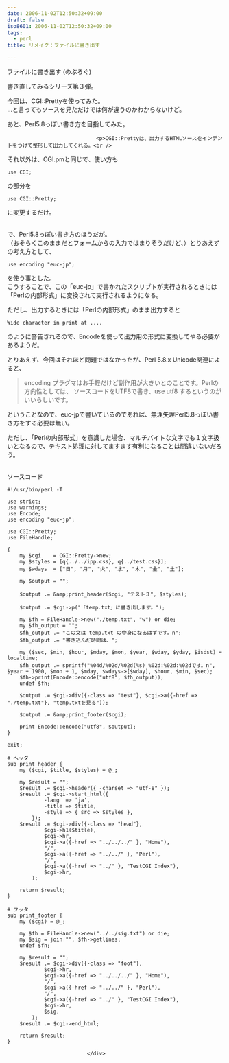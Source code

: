 ```yaml
---
date: 2006-11-02T12:50:32+09:00
draft: false
iso8601: 2006-11-02T12:50:32+09:00
tags:
  - perl
title: リメイク：ファイルに書き出す

---
```


<div class="entry-body">
                                 <p>ファイルに書き出す (のぶろぐ)</p>

<p>書き直してみるシリーズ第３弾。</p>

<p>今回は、CGI::Prettyを使ってみた。<br />
…と言ってもソースを見ただけでは何が違うのかわからないけど。</p>

<p>あと、Perl5.8っぽい書き方を目指してみた。<br /></p>
                              
                                 <p>CGI::Prettyは、出力するHTMLソースをインデントをつけて整形して出力してくれる。<br />
それ以外は、CGI.pmと同じで、使い方も</p>

```text
use CGI;
```

<p>の部分を</p>

```text
use CGI::Pretty;
```

<p>に変更するだけ。</p>

<p><br />
で、Perl5.8っぽい書き方のほうだが。<br />
（おそらくこのままだとフォームからの入力ではまりそうだけど、）とりあえずの考え方として、</p>

```text
use encoding "euc-jp";
```

<p>を使う事とした。<br />
こうすることで、この「euc-jp」で書かれたスクリプトが実行されるときには「Perlの内部形式」に変換されて実行されるようになる。</p>

<p>ただし、出力するときには「Perlの内部形式」のまま出力すると</p>

```text
Wide character in print at ....
```

<p>のように警告されるので、Encodeを使って出力用の形式に変換してやる必要があるようだ。</p>

<p>とりあえず、今回はそれほど問題ではなかったが、Perl 5.8.x Unicode関連によると、</p>

<blockquote>encoding プラグマはお手軽だけど副作用が大きいとのことです。Perlの方向性としては、 ソースコードをUTF8で書き、use utf8 するというのがいいらしいです。 </blockquote>

<p>ということなので、euc-jpで書いているのであれば、無理矢理Perl5.8っぽい書き方をする必要は無い。</p>

<p>ただし、「Perlの内部形式」を意識した場合、マルチバイトな文字でも１文字扱いとなるので、テキスト処理に対してますます有利になることは間違いないだろう。</p>

<p><br />
ソースコード</p>

```text
#!/usr/bin/perl -T

use strict;
use warnings;
use Encode;
use encoding "euc-jp";

use CGI::Pretty;
use FileHandle;

{
    my $cgi    = CGI::Pretty->new;
    my $styles = [q{../../ipp.css}, q{../test.css}];
    my $wdays  = ["日", "月", "火", "水", "木", "金", "土"];

    my $output = "";

    $output .= &amp;print_header($cgi, "テスト３", $styles);

    $output .= $cgi->p("「temp.txt」に書き出します。");

    my $fh = FileHandle->new("./temp.txt", "w") or die;
    my $fh_output = "";
    $fh_output .= "この文は temp.txt の中身になるはずです。n";
    $fh_output .= "書き込んだ時間は、";

    my ($sec, $min, $hour, $mday, $mon, $year, $wday, $yday, $isdst) = localtime;
    $fh_output .= sprintf("%04d/%02d/%02d(%s) %02d:%02d:%02dです。n", $year + 1900, $mon + 1, $mday, $wdays->[$wday], $hour, $min, $sec);
    $fh->print(Encode::encode("utf8", $fh_output));
    undef $fh;

    $output .= $cgi->div({-class => "test"}, $cgi->a({-href => "./temp.txt"}, "temp.txtを見る"));

    $output .= &amp;print_footer($cgi);

    print Encode::encode("utf8", $output);
}

exit;

# ヘッダ
sub print_header {
    my ($cgi, $title, $styles) = @_;

    my $result = "";
    $result .= $cgi->header({ -charset => "utf-8" });
    $result .= $cgi->start_html({
            -lang  => 'ja',
            -title => $title,
            -style => { src => $styles },
        });
    $result .= $cgi->div({-class => "head"},
            $cgi->h1($title),
            $cgi->hr,
            $cgi->a({-href => "../../../" }, "Home"),
            "/",
            $cgi->a({-href => "../../" }, "Perl"),
            "/",
            $cgi->a({-href => "../" }, "TestCGI Index"),
            $cgi->hr,
        );

    return $result;
}

# フッタ
sub print_footer {
    my ($cgi) = @_;

    my $fh = FileHandle->new("../../sig.txt") or die;
    my $sig = join "", $fh->getlines;
    undef $fh;

    my $result = "";
    $result .= $cgi->div({-class => "foot"},
            $cgi->hr,
            $cgi->a({-href => "../../../" }, "Home"),
            "/",
            $cgi->a({-href => "../../" }, "Perl"),
            "/",
            $cgi->a({-href => "../" }, "TestCGI Index"),
            $cgi->hr,
            $sig,
        );
    $result .= $cgi->end_html;

    return $result;
}
```
                              </div>
    	